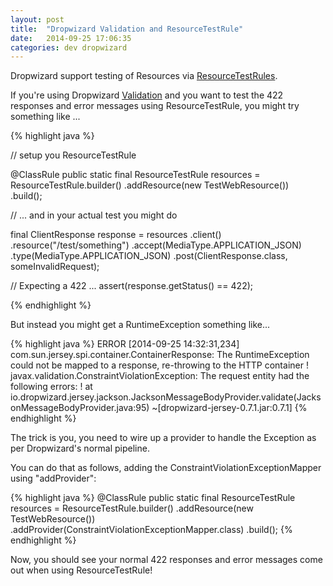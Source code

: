 ```yaml
---
layout: post
title:  "Dropwizard Validation and ResourceTestRule"
date:   2014-09-25 17:06:35
categories: dev dropwizard
---
```


Dropwizard support testing of Resources via [ResourceTestRules][dwresourcetesting].

If you're using Dropwizard [Validation][dwvalidation] and you want to test the 422 responses and error messages using ResourceTestRule, you might try something like ...

{% highlight java %}
 
  // setup you ResourceTestRule

  @ClassRule
  public static final ResourceTestRule resources = ResourceTestRule.builder()
            .addResource(new TestWebResource())           
            .build();

  // ... and in your actual test you might do 

  final ClientResponse response = resources
                .client()
                .resource("/test/something")
                .accept(MediaType.APPLICATION_JSON)
                .type(MediaType.APPLICATION_JSON)
                .post(ClientResponse.class, someInvalidRequest);
        
  // Expecting a 422 ... 
  assert(response.getStatus() == 422);

{% endhighlight %}

But instead you might get a RuntimeException something like... 

{% highlight java %}
ERROR [2014-09-25 14:32:31,234] com.sun.jersey.spi.container.ContainerResponse: The RuntimeException could not be mapped to a response, re-throwing to the HTTP container
! javax.validation.ConstraintViolationException: The request entity had the following errors:
! at io.dropwizard.jersey.jackson.JacksonMessageBodyProvider.validate(JacksonMessageBodyProvider.java:95) ~[dropwizard-jersey-0.7.1.jar:0.7.1]
{% endhighlight %}

The trick is you, you need to wire up a provider to handle the Exception as per Dropwizard's normal pipeline.

You can do that as follows, adding the ConstraintViolationExceptionMapper using "addProvider":

{% highlight java %}
	@ClassRule
    public static final ResourceTestRule resources = ResourceTestRule.builder()
            .addResource(new TestWebResource())
            .addProvider(ConstraintViolationExceptionMapper.class)
            .build();
{% endhighlight %}

Now, you should see your normal 422 responses and error messages come out when using ResourceTestRule! 

[dwresourcetesting]: http://dropwizard.io/manual/testing.html#testing-resources
[dwvalidation]: http://dropwizard.io/manual/core.html#validation